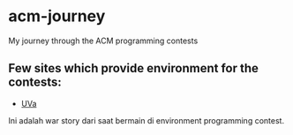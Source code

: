 # acm-journey
My journey through the ACM programming contests

## Few sites which provide environment for the contests:
* [UVa](http://uva.onlinejudge.org)

Ini adalah war story dari saat bermain di environment programming contest.

